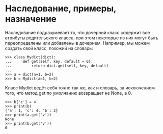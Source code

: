 # Наследование, примеры, назначение

Наследование подразумевает то, что дочерний класс содержит все атрибуты родительского класса, при этом некоторые из них могут быть переопределены или добавлены в дочернем. Например, мы можем создать свой класс, похожий на словарь:

```text
>>> class Mydict(dict):
...     def get(self, key, default = 0):
...         return dict.get(self, key, default)
...
>>> a = dict(a=1, b=2)
>>> b = Mydict(a=1, b=2)
```

Класс Mydict ведёт себя точно так же, как и словарь, за исключением того, что метод get по умолчанию возвращает не None, а 0.

```text
>>> b['c'] = 4
>>> print(b)
{'a': 1, 'c': 4, 'b': 2}
>>> print(a.get('v'))
None
>>> print(b.get('v'))
0
```

